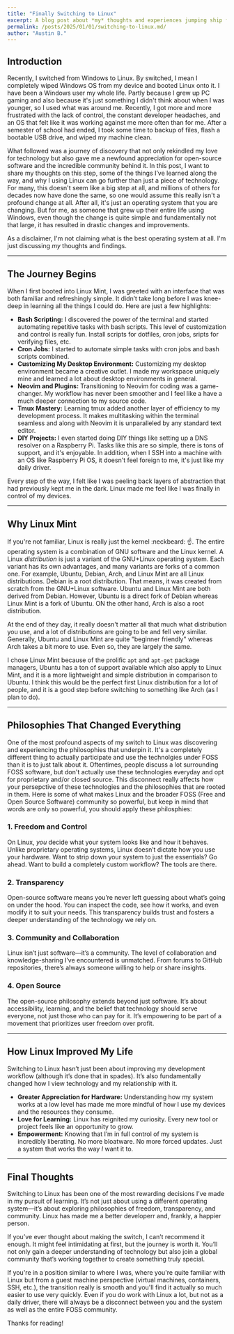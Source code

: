```yaml
---
title: "Finally Switching to Linux"
excerpt: A blog post about *my* thoughts and experiences jumping ship from Windows to Linux.
permalink: /posts/2025/01/01/switching-to-linux.md/
author: "Austin B."
---
```


## Introduction

Recently, I switched from Windows to Linux. By switched, I mean I completely wiped Windows OS from my device and booted Linux onto it. I have been a Windows user my whole life. Partly because I grew up PC gaming and also because it's just something I didn't think about when I was younger, so I used what was around me. Recently, I got more and more frustrated with the lack of control, the constant developer headaches, and an OS that felt like it was working against me more often than for me. After a semester of school had ended, I took some time to backup of files, flash a bootable USB drive, and wiped my machine clean.

What followed was a journey of discovery that not only rekindled my love for technology but also gave me a newfound appreciation for open-source software and the incredible community behind it. In this post, I want to share my thoughts on this step, some of the things I’ve learned along the way, and why I using Linux can go further than just a piece of technology. For many, this doesn't seem like a big step at all, and millions of others for decades now have done the same, so one would assume this really isn't a profound change at all. After all, it's just an operating system that you are changing. But for me, as someone that grew up their entire life using Windows, even though the change is quite simple and fundamentally not that large, it has resulted in drastic changes and improvements.

As a disclaimer, I'm not claiming what is the best operating system at all. I'm just discussing _my_ thoughts and findings.

---

## The Journey Begins

When I first booted into Linux Mint, I was greeted with an interface that was both familiar and refreshingly simple. It didn’t take long before I was knee-deep in learning all the things I could do. Here are just a few highlights:

- **Bash Scripting:** I discovered the power of the terminal and started automating repetitive tasks with bash scripts. This level of customization and control is really fun. Install scripts for dotfiles, cron jobs, sripts for verifying files, etc. 
- **Cron Jobs:** I started to automate simple tasks with cron jobs and bash scripts combined.
- **Customizing My Desktop Environment:** Customizing my desktop environment became a creative outlet. I made my workspace uniquely mine and learned a lot about desktop environments in general.
- **Neovim and Plugins:** Transitioning to Neovim for coding was a game-changer. My workflow has never been smoother and I feel like a have a much deeper connection to my source code.
- **Tmux Mastery:** Learning tmux added another layer of efficiency to my development process. It makes multitasking within the terminal seamless and along with Neovim it is unparalleled by any standard text editor.
- **DIY Projects:** I even started doing DIY things like setting up a DNS resolver on a Raspberry Pi. Tasks like this are so simple, there is tons of support, and it's enjoyable. In addition, when I SSH into a machine with an OS like Raspberry Pi OS, it doesn't feel foreign to me, it's just like my daily driver.

Every step of the way, I felt like I was peeling back layers of abstraction that had previously kept me in the dark. Linux made me feel like I was finally in control of my devices.

---

## Why Linux Mint

If you're not familiar, Linux is really just the kernel :neckbeard: :point_up:. The entire operating system is a combination of GNU software and the Linux kernel. A Linux *distribution* is just a variant of the GNU+Linux operating system. Each variant has its own advantages, and many variants are forks of a common one. For example, Ubuntu, Debian, Arch, and Linux Mint are all Linux distributions. Debian is a root distribution. That means, it was created from scratch from the GNU+Linux software. Ubuntu and Linux Mint are both derived from Debian. However, Ubuntu is a direct fork of Debian whereas Linux Mint is a fork of Ubuntu. ON the other hand, Arch is also a root distribution.

At the end of they day, it really doesn't matter all that much what distribution you use, and a lot of distributions are going to be and fell very similar. Generally, Ubuntu and Linux Mint are quite "beginner friendly" whereas Arch takes a bit more to use. Even so, they are largely the same.

I chose Linux Mint because of the prolific `apt` and `apt-get` package managers, Ubuntu has a ton of support available which also apply to Linux Mint, and it is a more lightweight and simple distribution in comparison to Ubuntu. I think this would be the perfect first Linux distribution for a lot of people, and it is a good step before switching to something like Arch (as I plan to do).

---

## Philosophies That Changed Everything

One of the most profound aspects of my switch to Linux was discovering and experiencing the philosophies that underpin it. It's a completely different thing to actually participate and use the technolgies under FOSS than it is to just talk about it. Oftentimes, people discuss a lot surrounding FOSS software, but don't actually use these technologies everyday and opt for proprietary and/or closed source. This disconnect really affects how your persepctive of these technologies and the philosophies that are rooted in them. Here is some of what makes Linux and the broader FOSS (Free and Open Source Software) community so powerful, but keep in mind that words are only so powerful, you should apply these philosphies:

### 1. **Freedom and Control**
On Linux, *you* decide what your system looks like and how it behaves. Unlike proprietary operating systems, Linux doesn’t dictate how you use your hardware. Want to strip down your system to just the essentials? Go ahead. Want to build a completely custom workflow? The tools are there.

### 2. **Transparency**
Open-source software means you’re never left guessing about what’s going on under the hood. You can inspect the code, see how it works, and even modify it to suit your needs. This transparency builds trust and fosters a deeper understanding of the technology we rely on.

### 3. **Community and Collaboration**
Linux isn’t just software—it’s a community. The level of collaboration and knowledge-sharing I’ve encountered is unmatched. From forums to GitHub repositories, there’s always someone willing to help or share insights.

### 4. **Open Source**
The open-source philosophy extends beyond just software. It’s about accessibility, learning, and the belief that technology should serve everyone, not just those who can pay for it. It’s empowering to be part of a movement that prioritizes user freedom over profit.

---

## How Linux Improved My Life

Switching to Linux hasn’t just been about improving my development workflow (although it’s done that in spades). It’s also fundamentally changed how I view technology and my relationship with it.

- **Greater Appreciation for Hardware:** Understanding how my system works at a low level has made me more mindful of how I use my devices and the resources they consume.
- **Love for Learning:** Linux has reignited my curiosity. Every new tool or project feels like an opportunity to grow.
- **Empowerment:** Knowing that I’m in full control of my system is incredibly liberating. No more bloatware. No more forced updates. Just a system that works the way *I* want it to.

---

## Final Thoughts

Switching to Linux has been one of the most rewarding decisions I’ve made in my pursuit of learning. It’s not just about using a different operating system—it’s about exploring philosophies of freedom, transparency, and community. Linux has made me a better developerr and, frankly, a happier person.

If you’ve ever thought about making the switch, I can’t recommend it enough. It might feel intimidating at first, but the journey is worth it. You’ll not only gain a deeper understanding of technology but also join a global community that’s working together to create something truly special.

If you're in a position similar to where I was, where you're quite familiar with Linux but from a guest machine perspective (virtual machines, containers, SSH, etc.), the transition really is smooth and you'll find it actually so much easier to use very quickly. Even if you do work with Linux a lot, but not as a daily driver, there will always be a disconnect between you and the system as well as the entire FOSS community.

Thanks for reading!

